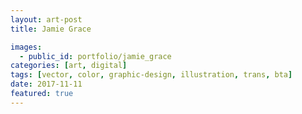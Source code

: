 ```yaml
---
layout: art-post
title: Jamie Grace

images:
  - public_id: portfolio/jamie_grace
categories: [art, digital]
tags: [vector, color, graphic-design, illustration, trans, bta]
date: 2017-11-11
featured: true
---
```

